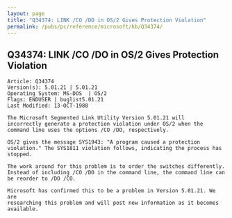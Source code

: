 ```yaml
---
layout: page
title: "Q34374: LINK /CO /DO in OS/2 Gives Protection Violation"
permalink: /pubs/pc/reference/microsoft/kb/Q34374/
---
```


## Q34374: LINK /CO /DO in OS/2 Gives Protection Violation

	Article: Q34374
	Version(s): 5.01.21 | 5.01.21
	Operating System: MS-DOS  | OS/2
	Flags: ENDUSER | buglist5.01.21
	Last Modified: 13-OCT-1988
	
	The Microsoft Segmented Link Utility Version 5.01.21 will
	incorrectly generate a protection violation under OS/2 when the
	command line uses the options /CO /DO, respectively.
	
	OS/2 gives the message SYS1943: "A program caused a protection
	violation." The SYS1811 violation follows, indicating the process has
	stopped.
	
	The work around for this problem is to order the switches differently.
	Instead of including /CO /DO in the command line, the command line can
	be reorder to /DO /CO.
	
	Microsoft has confirmed this to be a problem in Version 5.01.21. We are
	researching this problem and will post new information as it becomes
	available.
